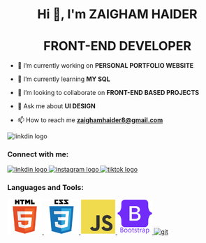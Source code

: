 <h1 align="center">Hi 👋, I'm ZAIGHAM HAIDER</h1>
<h1 align="center">FRONT-END DEVELOPER</h1>

- 🔭 I’m currently working on **PERSONAL PORTFOLIO WEBSITE**

- 🌱 I’m currently learning **MY SQL**

- 👯 I’m looking to collaborate on **FRONT-END BASED PROJECTS**

- 💬 Ask me about **UI DESIGN**

- 📫 How to reach me **zaighamhaider8@gmail.com**
<p align=left>
    <img src="https://user-images.githubusercontent.com/74038190/221352989-518609ab-b4d1-459e-929f-a08cd2bd9b3c.gif" alt="linkdin logo" width="500" height="500"/>
</p>
<h3 align="left">Connect with me:</h3>
<p align="left">
   <a href="https://getbootstrap.com" target="_blank" rel="noreferrer"> <img src="https://user-images.githubusercontent.com/74038190/235294012-0a55e343-37ad-4b0f-924f-c8431d9d2483.gif" alt="linkdin logo" width="100" height="100"/> </a>
  <a href="https://www.instagram.com/codewith_alpha7/?igsh=MXBjcnQ2dzlwZ2R5Nw%3D%3D&utm_source=qr" target="_blank" rel="noreferrer"> <img src="https://user-images.githubusercontent.com/74038190/235294013-a33e5c43-a01c-43f6-b44d-a406d8b4ab75.gif" alt="instagram logo" width="100" height="100"/> </a>
  <a href="https://www.tiktok.com/@thecoder_7?_t=8lz6t7eZZDM&_r=1"> <img src="https://user-images.githubusercontent.com/74038190/235294002-8aafea24-3179-45af-91d9-412ad7ff5359.gif" alt="tiktok logo" width="100" height="100"/> </a>
</p>

<h3 align="left">Languages and Tools:</h3>
<p align="left"> <a href="https://www.w3.org/html/" target="_blank" rel="noreferrer"> <img src="https://raw.githubusercontent.com/devicons/devicon/master/icons/html5/html5-original-wordmark.svg" alt="html5" width="80" height="80"/>  
    <a href="https://www.w3schools.com/css/" target="_blank" rel="noreferrer"> <img src="https://raw.githubusercontent.com/devicons/devicon/master/icons/css3/css3-original-wordmark.svg" alt="css3" width="80" height="80"/> </a> </a> <a href="https://developer.mozilla.org/en-US/docs/Web/JavaScript" target="_blank" rel="noreferrer"> <img src="https://raw.githubusercontent.com/devicons/devicon/master/icons/javascript/javascript-original.svg" alt="javascript" width="80" height="80"/> </a>
<a href="https://getbootstrap.com" target="_blank" rel="noreferrer"> <img src="https://raw.githubusercontent.com/devicons/devicon/master/icons/bootstrap/bootstrap-plain-wordmark.svg" alt="bootstrap" width="80" height="80"/> </a>
    <a href="https://git-scm.com/" target="_blank" rel="noreferrer"> <img src="https://www.vectorlogo.zone/logos/git-scm/git-scm-icon.svg" alt="git" width="80" height="80"/> </a>
</p>
